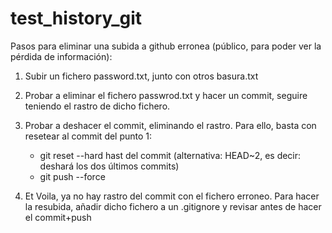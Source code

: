 # test_history_git

Pasos para eliminar una subida a github erronea (público, para poder ver la pérdida de información):

1. Subir un fichero password.txt, junto con otros basura.txt
2. Probar a eliminar el fichero passwrod.txt y hacer un commit, seguire teniendo el rastro de dicho fichero.
3. Probar a deshacer el commit, eliminando el rastro. Para ello, basta con resetear al commit del punto 1:
   * git reset --hard hast del commit (alternativa: HEAD~2, es decir: deshará los dos últimos commits)
   * git push --force
     
4. Et Voila, ya no hay rastro del commit con el fichero erroneo. Para hacer la resubida, añadir dicho fichero a un .gitignore y revisar antes de hacer el commit+push
